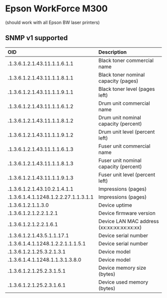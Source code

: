 Epson WorkForce M300
===
(should work with all Epson BW laser printers)
 
SNMP v1 supported
---

| OID | Description |
|:--|:--|
.1.3.6.1.2.1.43.11.1.1.6.1.1|Black toner commercial name
.1.3.6.1.2.1.43.11.1.1.8.1.1|Black toner nominal capacity (pages)
.1.3.6.1.2.1.43.11.1.1.9.1.1|Black toner level (pages left)
.1.3.6.1.2.1.43.11.1.1.6.1.2|Drum unit commercial name
.1.3.6.1.2.1.43.11.1.1.8.1.2|Drum unit nominal capacity (percent)
.1.3.6.1.2.1.43.11.1.1.9.1.2|Drum unit level (percent left)
.1.3.6.1.2.1.43.11.1.1.6.1.3|Fuser unit commercial name
.1.3.6.1.2.1.43.11.1.1.8.1.3|Fuser unit nominal capacity (percent)
.1.3.6.1.2.1.43.11.1.1.9.1.3|Fuser unit level (percent left)
.1.3.6.1.2.1.43.10.2.1.4.1.1|Impressions (pages)
.1.3.6.1.4.1.1248.1.2.2.27.1.1.3.1.1|Impressions (pages)
.1.3.6.1.2.1.1.3.0|Device uptime
.1.3.6.1.2.1.2.2.1.2.1|Device firmware version
.1.3.6.1.2.1.2.2.1.6.1|Device LAN MAC address (xx:xx:xx:xx:xx:xx)
.1.3.6.1.2.1.43.5.1.1.17.1|Device serial number
.1.3.6.1.4.1.1248.1.2.2.1.1.1.5.1|Device serial number
.1.3.6.1.2.1.25.3.2.1.3.1|Device model
.1.3.6.1.4.1.1248.1.1.3.1.3.8.0|Device model
.1.3.6.1.2.1.25.2.3.1.5.1|Device memory size (bytes)
.1.3.6.1.2.1.25.2.3.1.6.1|Device used memory (bytes)

